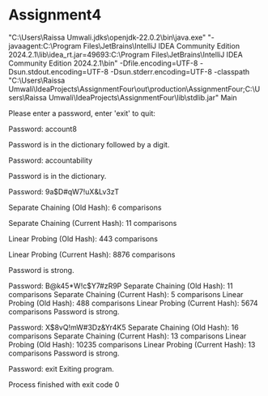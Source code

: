 # Assignment4

"C:\Users\Raissa Umwali\.jdks\openjdk-22.0.2\bin\java.exe" "-javaagent:C:\Program Files\JetBrains\IntelliJ IDEA Community Edition 2024.2.1\lib\idea_rt.jar=49693:C:\Program Files\JetBrains\IntelliJ IDEA Community Edition 2024.2.1\bin" -Dfile.encoding=UTF-8 -Dsun.stdout.encoding=UTF-8 -Dsun.stderr.encoding=UTF-8 -classpath "C:\Users\Raissa Umwali\IdeaProjects\AssignmentFour\out\production\AssignmentFour;C:\Users\Raissa Umwali\IdeaProjects\AssignmentFour\lib\stdlib.jar" Main

Please enter a password, enter 'exit' to quit:

Password: account8

Password is in the dictionary followed by a digit.

Password: accountability

Password is in the dictionary.

Password: 9a$D#qW7!uX&Lv3zT

Separate Chaining (Old Hash): 6 comparisons

Separate Chaining (Current Hash): 11 comparisons

Linear Probing (Old Hash): 443 comparisons

Linear Probing (Current Hash): 8876 comparisons

Password is strong.

Password: B@k45*W!c$Y7#zR9P
Separate Chaining (Old Hash): 11 comparisons
Separate Chaining (Current Hash): 5 comparisons
Linear Probing (Old Hash): 488 comparisons
Linear Probing (Current Hash): 5674 comparisons
Password is strong.

Password: X$8vQ!mW#3Dz&Yr4K5
Separate Chaining (Old Hash): 16 comparisons
Separate Chaining (Current Hash): 13 comparisons
Linear Probing (Old Hash): 10235 comparisons
Linear Probing (Current Hash): 13 comparisons
Password is strong.

Password: exit
Exiting program.

Process finished with exit code 0
